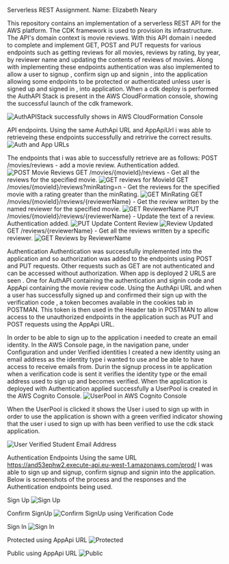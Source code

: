 Serverless REST Assignment.
Name: Elizabeth Neary

This repository contains an implementation of a serverless REST API for the AWS platform. The CDK framework is used to provision its infrastructure. The API's domain context is movie reviews. With this API domain i needed to complete and implement GET, POST and PUT requests for various endpoints such as getting reviews for all movies, reviews by rating, by year, by reviewer name and updating the contents of reviews of movies. Along with implementing these endpoints authentication was also implemented to allow a user to signup , confirm sign up and signin , into the application allowing some endpoints to be protected or authenticated unless user is signed up and signed in , into application. When a cdk deploy is performed the AuthAPI Stack is present in the AWS CloudFormation console, showing the successful launch of the cdk framework. 

![AuthAPIStack successfully shows in AWS CloudFormation Console](image.png)

API endpoints.
Using the same AuthApi URL and AppApiUrl i was able to retrieveing these endpoints successfully and retririve the correct results.
![Auth and App URLs](image-3.png)

The endpoints that i was able to successfully retrieve are as follows:
POST /movies/reviews - add a movie review. Authentication added. ![POST Movie Reviews](image-4.png)
GET /movies/{movieId}/reviews - Get all the reviews for the specified movie. ![GET reviews for MovieId](image-5.png)
GET /movies/{movieId}/reviews?minRating=n - Get the reviews for the specified movie with a rating greater than the minRating. ![GET MinRating](image-6.png)
GET /movies/{movieId}/reviews/{reviewerName} - Get the review written by the named reviewer for the specified movie. ![GET ReviewerName](image-7.png)
PUT /movies/{movieId}/reviews/{reviewerName} - Update the text of a review. Authentication added. ![PUT Update Content Review](image-8.png) ![Review Updated](image-9.png)
GET /reviews/{reviewerName} - Get all the reviews written by a specific reviewer. ![GET Reviews by ReviewerName](image-10.png)




Authentication
Authentication was successfully implemented into the application and so authorization was added to the endpoints using POST and PUT requests. Other requests such as GET are not authenticated and can be accessed without authorization. When app is deployed 2 URLS are seen . One for AuthAPI containing the authentication and signin code and AppApi containing the movie review code. Using the AuthApi URL and when a user has successfully signed up and confirmed their sign up with the verification code , a token becomes available in the cookies tab in POSTMAN. This token is then used in the Header tab in POSTMAN to allow access to the unauthorized endpoints in the application such as PUT and POST requests using the AppApi URL. 

In order to be able to sign up to the application i needed to create an email identity. In the AWS Console page, in the navigation pane, under Configuration and under Verified identities I created a new identity using an email address as the identity type i wanted to use and be able to have access to receive emails from. Durin the signup process in te application when a verification code is sent it verifies the identity type or the email address used to sign up and becomes verified. When the application is deployed with Authentication applied successfully a UserPool is created in the AWS Cognito Console.
![UserPool in AWS Cognito Console](image-1.png)



When the UserPool is clicked it shows the User i used to sign up with in order to use the application is shown with a green verified indicator showing that the user i used to sign up with has been verified to use the cdk stack application. 

![User Verified Student Email Address](image-2.png)

Authentication Endpoints 
Using the same URL  https://and53ephw2.execute-api.eu-west-1.amazonaws.com/prod/ I was able to sign up and signup, confirm signup and signin into the application. Below is screenshots of the process and the responses and the Authentication endpoints being used.

Sign Up
![Sign Up](image-11.png)

Confirm SignUp
![Confirm SignUp using Verification Code](image-13.png)

Sign In 
![Sign In](image-14.png)

Protected using AppApi URL
![Protected](image-15.png)

Public using AppApi URL
![Public](image-16.png)



